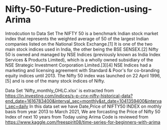 # Nifty-50-Future-Prediction-using-Arima

Introdcution to Data Set
The NIFTY 50 is a benchmark Indian stock market index that represents the weighted average of 50 of the largest Indian companies listed on the National Stock Exchange.[1] It is one of the two main stock indices used in India, the other being the BSE SENSEX.[2]
Nifty 50 is owned and managed by NSE Indices (previously known as India Index Services & Products Limited), which is a wholly owned subsidiary of the NSE Strategic Investment Corporation Limited.[3][4] NSE Indices had a marketing and licensing agreement with Standard & Poor's for co-branding equity indices until 2013. The Nifty 50 index was launched on 22 April 1996,[5] and is one of the many stock indices of Nifty.

Data Set 'Nifty_monthly_OHLC.xlsx' is extracted from https://in.investing.com/indices/s-p-cnx-nifty-historical-data?end_date=1616783400&interval_sec=monthly&st_date=1041359400&interval_sec=daily
In this data set we have Date,Price of NIFTY50 INDEX on mothly basis from year 2013 to March 2021, We are forcasting the Price of Nifty 50 Index of next 10 years from Today using Arima
Code is reviewed from https://www.kaggle.com/freespirit08/time-series-for-beginners-with-arima
